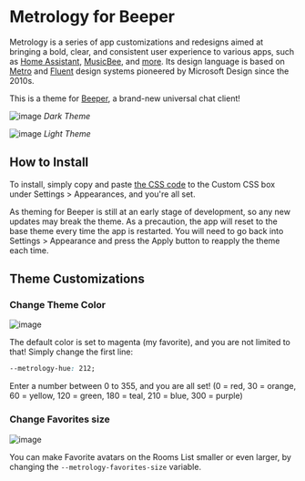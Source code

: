 # Metrology for Beeper

Metrology is a series of app customizations and redesigns aimed at bringing a bold, clear, and consistent user experience to various apps, such as [Home Assistant](https://github.com/Madelena/Metrology-for-Hass), [MusicBee](https://github.com/Madelena/Metrology-for-Musicbee), and [more](https://github.com/Madelena?tab=repositories&q=Metrology). Its design language is based on [Metro](https://en.wikipedia.org/wiki/Metro_(design_language)) and [Fluent](https://www.microsoft.com/design/fluent/) design systems pioneered by Microsoft Design since the 2010s.

This is a theme for [Beeper](https://www.beeper.com/), a brand-new universal chat client!

![image](https://user-images.githubusercontent.com/4341881/208801734-27924ab0-fca2-48f7-830b-deb312ca993b.png)
*Dark Theme*

![image](https://user-images.githubusercontent.com/4341881/208801551-3e1e637b-bd79-40f8-850b-26322019f49e.png)
*Light Theme*

## How to Install

To install, simply copy and paste [the CSS code](https://raw.githubusercontent.com/Madelena/Metrology-for-Beeper/main/Metrology-for-Beeper.css) to the Custom CSS box under Settings > Appearances, and you're all set.

As theming for Beeper is still at an early stage of development, so any new updates may break the theme. As a precaution, the app will reset to the base theme every time the app is restarted. You will need to go back into Settings > Appearance and press the Apply button to reapply the theme each time.

## Theme Customizations

### Change Theme Color

![image](https://user-images.githubusercontent.com/4341881/184789498-0aa9a568-6c49-40e4-bd50-e76de17eb9df.png)

The default color is set to magenta (my favorite), and you are not limited to that! Simply change the first line:
```css
--metrology-hue: 212;
```
Enter a number between 0 to 355, and you are all set!
(0 = red, 30 = orange, 60 = yellow, 120 = green, 180 = teal, 210 = blue, 300 = purple)

### Change Favorites size

![image](https://user-images.githubusercontent.com/4341881/209044618-a5e25edb-1c85-41c3-ad81-8e3f5af08902.png)

You can make Favorite avatars on the Rooms List smaller or even larger, by changing the `--metrology-favorites-size` variable.

